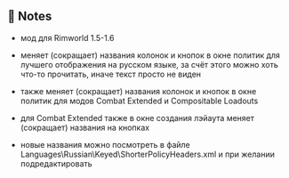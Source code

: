 
## 📝 Notes

- мод для Rimworld 1.5-1.6
- меняет (сокращает) названия колонок и кнопок в окне политик для лучшего отображения на русском языке, за счёт этого можно хоть что-то прочитать, иначе текст просто не виден
- также меняет (сокращает) названия колонок и кнопок в окне политик для модов Combat Extended и Compositable Loadouts
- для Combat Extended также в окне создания лэйаута меняет (сокращает) названия на кнопках

- новые названия можно посмотреть в файле Languages\Russian\Keyed\ShorterPolicyHeaders.xml и при желании подредактировать

